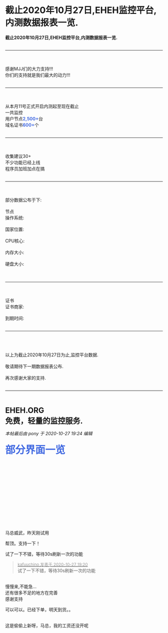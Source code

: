 # 截止2020年10月27日,EHEH监控平台,内测数据报表一览.


<strong>截止2020年10月27日,EHEH监控平台,内测数据报表一览.</strong><br />
<br />
<hr class="l" /><br />
<br />
感谢MJJ们的大力支持!!!<br />
你们的支持就是我们最大的动力!!!<br />
<br />
<hr class="l" /><br />
<br />
从本月11号正式开启内测起至现在截止<br />
一共监控<br />
用户节点<strong><font color="RoyalBlue">2,500+</font></strong>台<br />
域名证书<strong><font color="RoyalBlue">600+</font></strong>个<br />
<br />
<hr class="l" /><br />
<br />
收集建议30+<br />
不少功能已经上线<br />
程序员加班加点在搞<br />
<br />
<hr class="l" /><br />
<br />
部分数据公布于下:<br />
<br />
节点<br />
操作系统:<br />
<img id="aimg_Tz655" onclick="zoom(this, this.src, 0, 0, 0)" class="zoom" src="https://01.urlnode.com/2020/10/27/15502c0de9f6f7f46cca1ce9d87cb879.png" onmouseover="img_onmouseoverfunc(this)" onload="thumbImg(this)" border="0" alt="" /><br />
<br />
国家位置:<br />
<img id="aimg_kYmvL" onclick="zoom(this, this.src, 0, 0, 0)" class="zoom" src="https://01.urlnode.com/2020/10/27/64383f44576e0afde4b55079d21ee9d3.png" onmouseover="img_onmouseoverfunc(this)" onload="thumbImg(this)" border="0" alt="" /><br />
<br />
CPU核心:<br />
<img id="aimg_LSh03" onclick="zoom(this, this.src, 0, 0, 0)" class="zoom" src="https://01.urlnode.com/2020/10/27/CPU.png" onmouseover="img_onmouseoverfunc(this)" onload="thumbImg(this)" border="0" alt="" /><br />
<br />
内存大小:<br />
<img id="aimg_tD91e" onclick="zoom(this, this.src, 0, 0, 0)" class="zoom" src="https://01.urlnode.com/2020/10/27/58b0a19daba1b19f308e2cd3e5d9bb5e.png" onmouseover="img_onmouseoverfunc(this)" onload="thumbImg(this)" border="0" alt="" /><br />
<br />
硬盘大小:<br />
<img id="aimg_RnM9n" onclick="zoom(this, this.src, 0, 0, 0)" class="zoom" src="https://01.urlnode.com/2020/10/27/78e331ab94654d9ea4ce023437e95533.png" onmouseover="img_onmouseoverfunc(this)" onload="thumbImg(this)" border="0" alt="" /><br />
<br />
<br />
<hr class="l" /><br />
<br />
证书<br />
证书商家:<br />
<img id="aimg_KA7VV" onclick="zoom(this, this.src, 0, 0, 0)" class="zoom" src="https://01.urlnode.com/2020/10/27/9ade6e9a68c52f00ea4c02873d426470.png" onmouseover="img_onmouseoverfunc(this)" onload="thumbImg(this)" border="0" alt="" /><br />
<br />
到期时间:<br />
<img id="aimg_AZT66" onclick="zoom(this, this.src, 0, 0, 0)" class="zoom" src="https://01.urlnode.com/2020/10/27/409d7bf4b278674192010ce912625c9a.png" onmouseover="img_onmouseoverfunc(this)" onload="thumbImg(this)" border="0" alt="" /><br />
<br />
<hr class="l" /><br />
<br />
<br />
以上为截止2020年10月27日为止,监控平台数据.<br />
<br />
敬请期待下一期数据报表公布.<br />
<br />
再次感谢大家的支持.<br />
<br />
<hr class="l" /><br />
<br />
<strong><font size="5">EHEH.ORG<br />
免费，轻量的监控服务.</font></strong>

<i class="pstatus"> 本帖最后由 pony 于 2020-10-27 19:24 编辑 </i><br />
<br />
<strong><font size="6"><font color="RoyalBlue">部分界面一览</font></font></strong><br />
<br />
<img id="aimg_dzb7S" onclick="zoom(this, this.src, 0, 0, 0)" class="zoom" src="https://01.urlnode.com/2020/10/27/pc1.png" onmouseover="img_onmouseoverfunc(this)" onload="thumbImg(this)" border="0" alt="" /><br />
<br />
<br />
<img id="aimg_b1Gei" onclick="zoom(this, this.src, 0, 0, 0)" class="zoom" src="https://01.urlnode.com/2020/10/27/pc2.png" onmouseover="img_onmouseoverfunc(this)" onload="thumbImg(this)" border="0" alt="" /><br />
<br />
<br />
<img id="aimg_ijaOd" onclick="zoom(this, this.src, 0, 0, 0)" class="zoom" src="https://01.urlnode.com/2020/10/27/pc3.png" onmouseover="img_onmouseoverfunc(this)" onload="thumbImg(this)" border="0" alt="" /><br />
<br />
<br />
<img id="aimg_PnNNH" onclick="zoom(this, this.src, 0, 0, 0)" class="zoom" src="https://01.urlnode.com/2020/10/27/pc4.png" onmouseover="img_onmouseoverfunc(this)" onload="thumbImg(this)" border="0" alt="" /><br />
<br />
<br />
<img id="aimg_Z7134" onclick="zoom(this, this.src, 0, 0, 0)" class="zoom" src="https://01.urlnode.com/2020/10/27/pc5.png" onmouseover="img_onmouseoverfunc(this)" onload="thumbImg(this)" border="0" alt="" /><br />
<br />
<br />
<img id="aimg_sIjyr" onclick="zoom(this, this.src, 0, 0, 0)" class="zoom" src="https://01.urlnode.com/2020/10/27/pc6.png" onmouseover="img_onmouseoverfunc(this)" onload="thumbImg(this)" border="0" alt="" /><br />
<br />
<br />
<img id="aimg_KaL9P" onclick="zoom(this, this.src, 0, 0, 0)" class="zoom" src="https://01.urlnode.com/2020/10/27/pc7.png" onmouseover="img_onmouseoverfunc(this)" onload="thumbImg(this)" border="0" alt="" />

马总威武，昨天刚试用<img id="aimg_DqQJG" onclick="zoom(this, this.src, 0, 0, 0)" class="zoom" src="https://cdn.jsdelivr.net/gh/hishis/forum-master/public/images/patch.gif" onmouseover="img_onmouseoverfunc(this)" onload="thumbImg(this)" border="0" alt="" />

帮顶。支持一下！<br />


试了一下不错，等待30s刷新一次的功能<img id="aimg_an0Ef" onclick="zoom(this, this.src, 0, 0, 0)" class="zoom" src="https://cdn.jsdelivr.net/gh/hishis/forum-master/public/images/patch.gif" onmouseover="img_onmouseoverfunc(this)" onload="thumbImg(this)" border="0" alt="" />

<div class="quote"><blockquote><font size="2"><a href="https://www.hostloc.com/forum.php?mod=redirect&amp;goto=findpost&amp;pid=9360698&amp;ptid=759108" target="_blank"><font color="#999999">kafuuchino 发表于 2020-10-27 19:20</font></a></font><br />
试了一下不错，等待30s刷新一次的功能</blockquote></div><br />
慢慢来,不能急...<br />
还有很多不足的地方在完善<br />
感谢支持

可以可以。已经下单，明天到货。。<br />
<br />
<img src="static/image/smiley/yct/010.gif" smilieid="41" border="0" alt="" /><img src="static/image/smiley/yct/010.gif" smilieid="41" border="0" alt="" /><img id="aimg_YYn60" onclick="zoom(this, this.src, 0, 0, 0)" class="zoom" src="https://cdn.jsdelivr.net/gh/hishis/forum-master/public/images/patch.gif" onmouseover="img_onmouseoverfunc(this)" onload="thumbImg(this)" border="0" alt="" />

这是偷偷上新呀，马总，我的工资还没开呢
